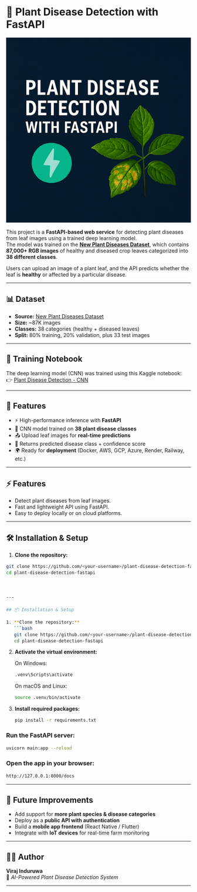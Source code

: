 # 🌿 Plant Disease Detection with FastAPI  

![Plant Disease Detection Demo](image.png)

This project is a **FastAPI-based web service** for detecting plant diseases from leaf images using a trained deep learning model.  
The model was trained on the **[New Plant Diseases Dataset](https://www.kaggle.com/datasets/vipoooool/new-plant-diseases-dataset)**, which contains **87,000+ RGB images** of healthy and diseased crop leaves categorized into **38 different classes**.  

Users can upload an image of a plant leaf, and the API predicts whether the leaf is **healthy** or affected by a particular disease.  

---

## 📊 Dataset  
- **Source:** [New Plant Diseases Dataset](https://www.kaggle.com/datasets/vipoooool/new-plant-diseases-dataset)  
- **Size:** ~87K images  
- **Classes:** 38 categories (healthy + diseased leaves)  
- **Split:** 80% training, 20% validation, plus 33 test images  

---

## 📓 Training Notebook  
The deep learning model (CNN) was trained using this Kaggle notebook:  
👉 [Plant Disease Detection - CNN](https://www.kaggle.com/code/virajinduruwa/plant-disease-detection-cnn)  

---

## 🚀 Features  
- ⚡ High-performance inference with **FastAPI**  
- 🤖 CNN model trained on **38 plant disease classes**  
- 📤 Upload leaf images for **real-time predictions**  
- 🧾 Returns predicted disease class + confidence score  
- 🌍 Ready for **deployment** (Docker, AWS, GCP, Azure, Render, Railway, etc.)  

---                    

## ⚡ Features

- Detect plant diseases from leaf images.
- Fast and lightweight API using FastAPI.
- Easy to deploy locally or on cloud platforms.

---

## 🛠 Installation & Setup

1. **Clone the repository:**

```bash
git clone https://github.com/<your-username>/plant-disease-detection-fastapi.git
cd plant-disease-detection-fastapi
                    
  

---

## 📦 Installation & Setup  

1. **Clone the repository:** 
   ```bash
   git clone https://github.com/<your-username>/plant-disease-detection-fastapi.git
   cd plant-disease-detection-fastapi
   ```
   
2. **Activate the virtual environment:**

    On Windows:
     ```bash
     .venv\Scripts\activate
     ```
   On macOS and Linux:
     ```bash
     source .venv/bin/activate
     ```

3. **Install required packages:**
   ```bash
   pip install -r requirements.txt
    ```
   
### Run the FastAPI server:
   ```sh
   uvicorn main:app --reload
   ```

### Open the app in your browser:
   ```sh
   http://127.0.0.1:8000/docs
   ```                                                                                                  

---

## 🔮 Future Improvements  

- Add support for **more plant species & disease categories**  
- Deploy as a **public API with authentication**  
- Build a **mobile app frontend** (React Native / Flutter)  
- Integrate with **IoT devices** for real-time farm monitoring  

---

## 👨‍💻 Author  

**Viraj Induruwa**  
📌 *AI-Powered Plant Disease Detection System*  

---
